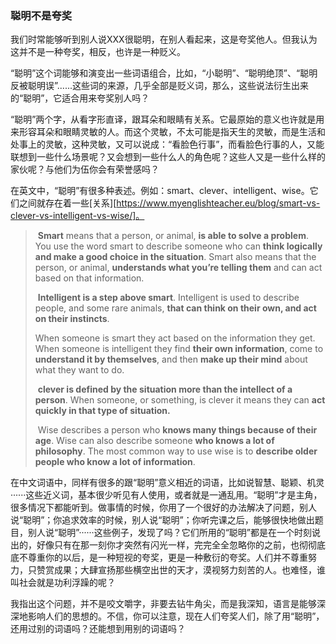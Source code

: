 ### 聪明不是夸奖

​	我们时常能够听到别人说XXX很聪明，在别人看起来，这是夸奖他人。但我认为这并不是一种夸奖，相反，也许是一种贬义。

​	“聪明”这个词能够和演变出一些词语组合，比如，“小聪明”、“聪明绝顶”、“聪明反被聪明误”......这些词的来源，几乎全部是贬义词，那么，这些说法衍生出来的“聪明”，它适合用来夸奖别人吗？

​	“聪明”两个字，从看字形直译，跟耳朵和眼睛有关系。它最原始的意义也许就是用来形容耳朵和眼睛灵敏的人。而这个灵敏，不太可能是指天生的灵敏，而是生活和处事上的灵敏，这种灵敏，又可以说成：“看脸色行事”，而看脸色行事的人，又能联想到一些什么场景呢？又会想到一些什么人的角色呢？这些人又是一些什么样的家伙呢？与他们为伍你会有荣誉感吗？

​	在英文中，“聪明”有很多种表述。例如：smart、clever、intelligent、wise。它们之间就存在着一些[关系][https://www.myenglishteacher.eu/blog/smart-vs-clever-vs-intelligent-vs-wise/]。
>​	**Smart** means that a person, or animal, **is able to solve a problem**. You use the word smart to describe someone who can **think logically and make a good choice in the situation**. Smart also means that the person, or animal, **understands what you’re telling them** and can act based on that information.
>
>​	**Intelligent is a step above smart**. Intelligent is used to describe people, and some rare animals, **that can think on their own, and act on their instincts**.
>
>When someone is smart they act based on the information they get. When someone is intelligent they find **their own information**, come to **understand it by themselves**, and then **make up their mind** about what they want to do.
>
>​	**clever is defined by the situation more than the intellect of a person**. When someone, or something, is clever it means they can **act quickly in that type of situation.**
>
>​	Wise describes a person who **knows many things because of their age**. Wise can also describe someone **who knows a lot of philosophy**. The most common way to use wise is to **describe older people who know a lot of information**.

​	在中文词语中，同样有很多的跟“聪明”意义相近的词语，比如说智慧、聪颖、机灵······这些近义词，基本很少听见有人使用，或者就是一通乱用。“聪明”才是主角，很多情况下都能听到。做事情的时候，你用了一个很好的办法解决了问题，别人说“聪明”；你追求效率的时候，别人说“聪明”；你听完课之后，能够很快地做出题目，别人说“聪明”······这些例子，发现了吗？它们所用的“聪明”都是在一个时刻说出的，好像只有在那一刻你才突然有闪光一样，完完全全忽略你的之前，也彻彻底底不尊重你的以后，是一种短视的夸奖，更是一种敷衍的夸奖。人们并不尊重努力，只赞赏成果；大肆宣扬那些横空出世的天才，漠视努力刻苦的人。也难怪，谁叫社会就是功利浮躁的呢？

我指出这个问题，并不是咬文嚼字，非要去钻牛角尖，而是我深知，语言是能够深深地影响人们的思想的。不信，你可以注意，现在人们夸奖人们，除了用“聪明”，还用过别的词语吗？还能想到用别的词语吗？



